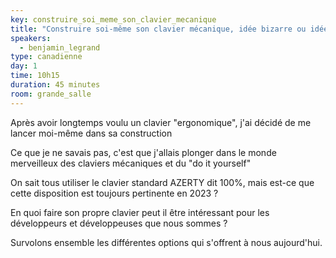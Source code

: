 ```yaml
---
key: construire_soi_meme_son_clavier_mecanique
title: "Construire soi-même son clavier mécanique, idée bizarre ou idée de génie ?"
speakers:
  - benjamin_legrand
type: canadienne
day: 1
time: 10h15
duration: 45 minutes
room: grande_salle
---
```


Après avoir longtemps voulu un clavier "ergonomique", j'ai décidé de me lancer moi-même dans sa construction

Ce que je ne savais pas, c'est que j'allais plonger dans le monde merveilleux des claviers mécaniques et du "do it yourself"

On sait tous utiliser le clavier standard AZERTY dit 100%, mais est-ce que cette disposition est toujours pertinente en 2023 ?

En quoi faire son propre clavier peut il être intéressant pour les développeurs et développeuses que nous sommes ?

Survolons ensemble les différentes options qui s'offrent à nous aujourd'hui.